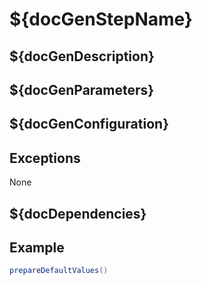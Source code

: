 # ${docGenStepName}

## ${docGenDescription}

## ${docGenParameters}

## ${docGenConfiguration}

## Exceptions

None

## ${docDependencies}

## Example

```groovy
prepareDefaultValues()
```
